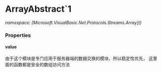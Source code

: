 ﻿# ArrayAbstract`1
_namespace: [Microsoft.VisualBasic.Net.Protocols.Streams.Array](<a href="#" onClick="load('/docs/Microsoft.VisualBasic.Net.Protocols.Streams.Array/index.md')"></a>)_






### Properties

#### value
由于这个模块是专门应用于服务器端的数据交换的模块，所以稳定性优先，
 这里面的函数都是安全的数组访问方法
